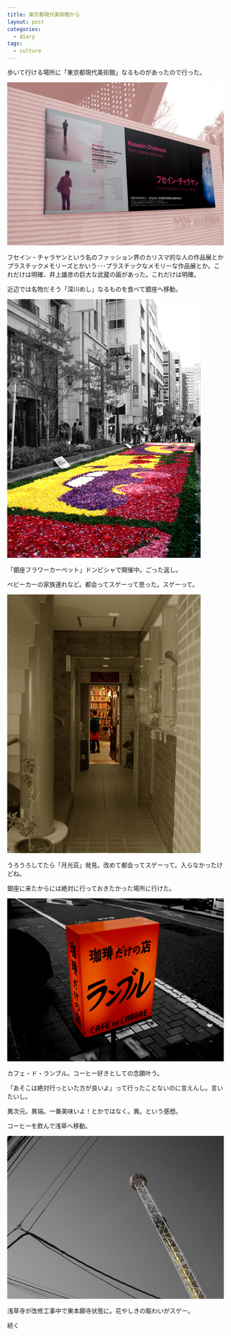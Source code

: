 ```yaml
---
title: 東京都現代美術館から
layout: post
categories:
  - diary
tags:
  - culture
---
```


歩いて行ける場所に「東京都現代美術館」なるものがあったので行った。

![フセイン・チャラヤン作品展][1]

フセイン・チャラヤンという名のファッション界のカリスマ的な人の作品展とかプラスチックメモリーズとかいう･･･プラスチックなメモリーな作品展とか。これだけは明確、井上雄彦の巨大な武蔵の画があった。これだけは明確。

近辺では名物だそう「深川めし」なるものを食べて銀座へ移動。

![２０１０年の銀座フラワーカーペット][2]

「銀座フラワーカーペット」ドンピシャで開催中。ごった返し。

ベビーカーの家族連れなど。都会ってスゲーって思った。スゲーって。

![銀座にある月光荘の玄関][3]

うろうろしてたら「月光荘」発見。改めて都会ってスゲーって。入らなかったけどね。

銀座に来たからには絶対に行っておきたかった場所に行けた。

![銀座にある老舗喫茶店カフェ・ド・ランブル][4]

カフェ・ド・ランブル。コーヒー好きとしての念願叶う。

「あそこは絶対行っといた方が良いよ」って行ったことないのに言えんし。言いたいし。

異次元。異端。一番美味いよ！とかではなく。異。という感想。

コーヒーを飲んで浅草へ移動。

![浅草・花やしき][5]

浅草寺が改修工事中で東本願寺状態に。花やしきの賑わいがスゲー。

続く


 [1]: /img/uploads/2010/05/mot-art-museum-1.jpg
 [2]: /img/uploads/2010/05/mot-art-museum-2.jpg
 [3]: /img/uploads/2010/05/mot-art-museum-3.jpg
 [4]: /img/uploads/2010/05/mot-art-museum-4.jpg
 [5]: /img/uploads/2010/05/mot-art-museum-5.jpg

